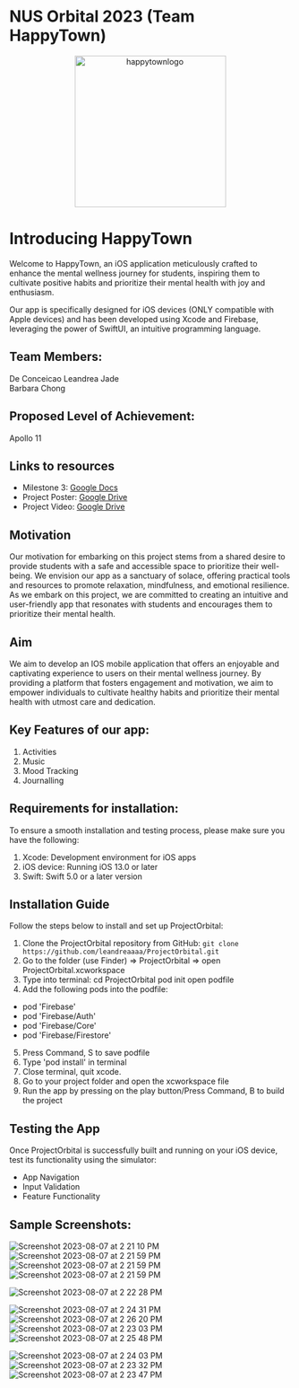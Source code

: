<h1>NUS Orbital 2023 (Team HappyTown)</h1>
</div>

<div align="center">
    <img width="270" alt="happytownlogo" src="https://github.com/leandreaaaa/ProjectOrbital/assets/122248665/8b8c4dcc-c649-4ab8-8e0a-bec9cdfda56b">
</div>

# Introducing HappyTown
Welcome to HappyTown, an iOS application meticulously crafted to enhance the mental wellness journey for students, inspiring them to cultivate positive habits and prioritize their mental health with joy and enthusiasm. 

Our app is specifically designed for iOS devices (ONLY compatible with Apple devices) and has been developed using Xcode and Firebase, leveraging the power of SwiftUI, an intuitive programming language.

## Team Members:   
De Conceicao Leandrea Jade  
Barbara Chong

## Proposed Level of Achievement: 
Apollo 11

## Links to resources
- Milestone 3: [Google Docs](https://docs.google.com/document/d/1jcKI_sMhuZCCF0r06glqSu3sAmZaY6Wu8afR5ReSeZM/edit?usp=sharing)
- Project Poster: [Google Drive](https://drive.google.com/file/d/1ewSx5bm0Rf-VnOviT4PpCfW57PpiC9QC/view?usp=sharing)
- Project Video: [Google Drive](https://drive.google.com/file/d/1Qr9Syn0WBYGG-vbPjjuqn1vM-sXGRCON/view?usp=sharing)

## Motivation
Our motivation for embarking on this project stems from a shared desire to provide students with a safe and accessible space to prioritize their well-being. We envision our app as a sanctuary of solace, offering practical tools and resources to promote relaxation, mindfulness, and emotional resilience. As we embark on this project, we are committed to creating an intuitive and user-friendly app that resonates with students and encourages them to prioritize their mental health. 

## Aim
We aim to develop an IOS mobile application that offers an enjoyable and captivating experience to users on their mental wellness journey. By providing a platform that fosters engagement and motivation, we aim to empower individuals to cultivate healthy habits and prioritize their mental health with utmost care and dedication.

## Key Features of our app:
1. Activities
2. Music
3. Mood Tracking
4. Journalling

## Requirements for installation:
To ensure a smooth installation and testing process, please make sure you have the following:

1. Xcode: Development environment for iOS apps
2. iOS device: Running iOS 13.0 or later
3. Swift: Swift 5.0 or a later version

## Installation Guide
Follow the steps below to install and set up ProjectOrbital:

1. Clone the ProjectOrbital repository from GitHub: `git clone https://github.com/leandreaaaa/ProjectOrbital.git`
2. Go to the folder (use Finder) => ProjectOrbital => open ProjectOrbital.xcworkspace
3. Type into terminal:
cd ProjectOrbital
pod init
open podfile
4. Add the following pods into the podfile:
- pod 'Firebase'
- pod 'Firebase/Auth'
- pod 'Firebase/Core'
- pod 'Firebase/Firestore'
5. Press Command, S to save podfile
6. Type 'pod install' in terminal
7. Close terminal, quit xcode.
8. Go to your project folder and open the xcworkspace file
9. Run the app by pressing on the play button/Press Command, B to build the project

## Testing the App
Once ProjectOrbital is successfully built and running on your iOS device, test its functionality using the simulator:

- App Navigation
- Input Validation
- Feature Functionality
  
## Sample Screenshots:
![Screenshot 2023-08-07 at 2 21 10 PM](https://github.com/leandreaaaa/ProjectOrbital/assets/122248665/5cf0ed44-9f67-4b71-99fd-d6bd7a8be91d)
![Screenshot 2023-08-07 at 2 21 59 PM](https://github.com/leandreaaaa/ProjectOrbital/assets/122248665/9dee2f72-c476-48fb-882d-6c94f20b2a20)
![Screenshot 2023-08-07 at 2 21 59 PM](https://github.com/leandreaaaa/ProjectOrbital/assets/122248665/c17f119a-7744-42d3-9f18-4a18c940a64c)
![Screenshot 2023-08-07 at 2 21 59 PM](https://github.com/leandreaaaa/ProjectOrbital/assets/122248665/56b1e5e7-b67f-495e-8cb3-6a6f69759af4)

![Screenshot 2023-08-07 at 2 22 28 PM](https://github.com/leandreaaaa/ProjectOrbital/assets/122248665/bf9afe55-08d8-44c9-a957-b84a0a4b49ea)

![Screenshot 2023-08-07 at 2 24 31 PM](https://github.com/leandreaaaa/ProjectOrbital/assets/122248665/729bb792-7eb9-452f-853c-56cace5ec8f7)
![Screenshot 2023-08-07 at 2 26 20 PM](https://github.com/leandreaaaa/ProjectOrbital/assets/122248665/7dd6cccb-7438-4253-8fea-20fcc616c371)
![Screenshot 2023-08-07 at 2 23 03 PM](https://github.com/leandreaaaa/ProjectOrbital/assets/122248665/e5d414fc-f319-40ff-9b34-09bbfdf1aaec)
![Screenshot 2023-08-07 at 2 25 48 PM](https://github.com/leandreaaaa/ProjectOrbital/assets/122248665/e16d9c29-9a64-4790-8ab2-497626f0b455)

![Screenshot 2023-08-07 at 2 24 03 PM](https://github.com/leandreaaaa/ProjectOrbital/assets/122248665/58ea525f-1b39-470f-a5e1-a60ac52a8362)
![Screenshot 2023-08-07 at 2 23 32 PM](https://github.com/leandreaaaa/ProjectOrbital/assets/122248665/6bc4abc1-3d1a-4d5c-8704-09e76a8c8e3d)
![Screenshot 2023-08-07 at 2 23 47 PM](https://github.com/leandreaaaa/ProjectOrbital/assets/122248665/ee07dec4-bada-46fd-be94-f2c97bdb6f56)
